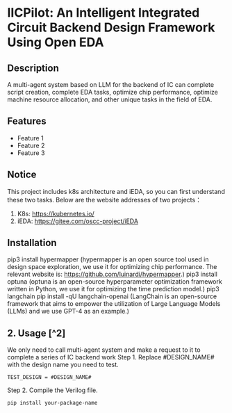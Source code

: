 # IICPilot: An Intelligent Integrated Circuit Backend Design Framework Using Open EDA



## Description  
  
A multi-agent system based on LLM for the backend of IC can complete script creation, complete EDA tasks, optimize chip performance, optimize machine resource allocation, and other unique tasks in the field of EDA.
  
## Features  
  
- Feature 1  
- Feature 2  
- Feature 3  
<!-- List the main features of your project -->  

## Notice
This project includes k8s architecture and iEDA, so you can first understand these two tasks.
Below are the website addresses of two projects：
1. K8s: https://kubernetes.io/
2. iEDA: https://gitee.com/oscc-project/iEDA
## Installation  

pip3 install hypermapper
(hypermapper is an open source tool used in design space exploration, we use it for optimizing chip performance. The relevant website is: https://github.com/luinardi/hypermapper.)
pip3 install optuna
(optuna is an open-source hyperparameter optimization framework written in Python, we use it for optimizing the time prediction model.)
pip3 langchain
pip install -qU langchain-openai
(LangChain is an open-source framework that aims to empower the utilization of Large Language Models (LLMs) and we use GPT-4 as an example.)
  
  
## 2. Usage [^2]
We only need to call multi-agent system and make a request to it to complete a series of IC backend work
Step 1. Replace #DESIGN_NAME# with the design name you need to test.
```
TEST_DESIGN = #DESIGN_NAME#
```
Step 2. Compile the Verilog file.

```bash  
pip install your-package-name
